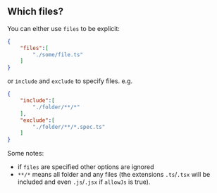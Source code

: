 ## Which files?

You can either use `files` to be explicit:

```json
{
    "files":[
        "./some/file.ts"
    ]
}
```

or `include` and `exclude` to specify files. e.g.


```json
{
    "include":[
        "./folder/**/*"
    ],
    "exclude":[
        "./folder/**/*.spec.ts"
    ]
}
```

Some notes:

* if `files` are specified other options are ignored
* `**/*` means all folder and any files (the extensions `.ts`/`.tsx` will be included and even `.js`/`.jsx` if `allowJs` is true).
